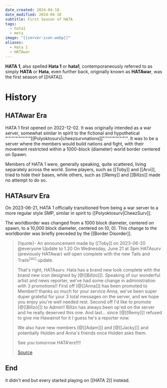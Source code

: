 ```yaml
---
date_created: 2024-04-18
date_modified: 2024-04-18
subtitle: First Season of HATA
tags:
  - hata1
  - meta
image: "[[server-icon.webp]]"
aliases:
  - Hata 1
  - HATAwar
---
```

**HATA 1**, also spelled **Hata 1** or **hata1**, contemporaneously referred to as simply **HATA** or **Hata**, even further back, originally known as **HATAwar**, was the first season of [[HATA]].

# History

## HATAwar Era

HATA 1 first opened on 2022-12-02. It was originally intended as a war server, somewhat similar in spirit to the fictional and hypothetical "'"'"'"'"'"'"'"[[Polyoktosurv|cheezsurvnations]]"'"'"'"'"'"'"'". It was to be a server where the members would build nations and fight, with their movement restricted within a 1000-block (diameter) world border centered on Spawn.

Members of HATA 1 were, generally speaking, quite scattered, living separately across the world. Some players, such as [[Toby]] and [[Arvi]], tried to hide their bases, while others, such as [[Remy]] and [[Billzo]] made no attempt to do so.

## HATAsurv Era

On 2023-06-21, HATA 1 officially transitioned from being a war server to a more regular style SMP, similar in spirit to [[Polyoktosurv|CheezSurv]].

The worldborder was changed from a 1000 block diameter, centered on spawn, to a 10,000 block diameter, centered on (0, 0). This change to the worldborder was briefly preceded by the [[Border Disorder]].

>[!quote]- An announcement made by [[Toby]] on 2023-06-20
> @everyone
> Update to 1.20
> On Wednesday, June 21 at 3pm HATAsurv (previously HATAwar) will open complete with the new Tails and Trails<sup>[sic]</sup> update. 
> 
> That's right, HATAsurv. Hata has a brand new look complete with the brand new icon designed by \[@[[Billzo]]\]. 
> Speaking of our wonderful artist and news reporter, we've had some change in administration with 3 promotions!! First off \[@[[Anna]]\] has been promoted to Member!! thanks so much for your service Anna, we've been super duper grateful for your 3 total messages on the server, and we hope you enjoy you're well needed rest. Second off I'd like to promote \[@[[Billzo]]\] to Admin!! Billzo has always been op'ed on the server and he really deserved this one. And last... since \[@[[Remy]]\] refused to give me Hawainot for it I guess he's a reporter now.
> 
> We also have new members \[@[[Adam]]\] and \[@[[Jacky]]\] and potentially Holden and Anna's friends once Holden asks them. 
> 
> See you tomorrow HATA'ers!!!!
> 
> [Source](https://discord.com/channels/1046302463143194709/1046303010197864448/1120925688426418326)

## End

it didn't end but every started playing on [[HATA 2]] instead.